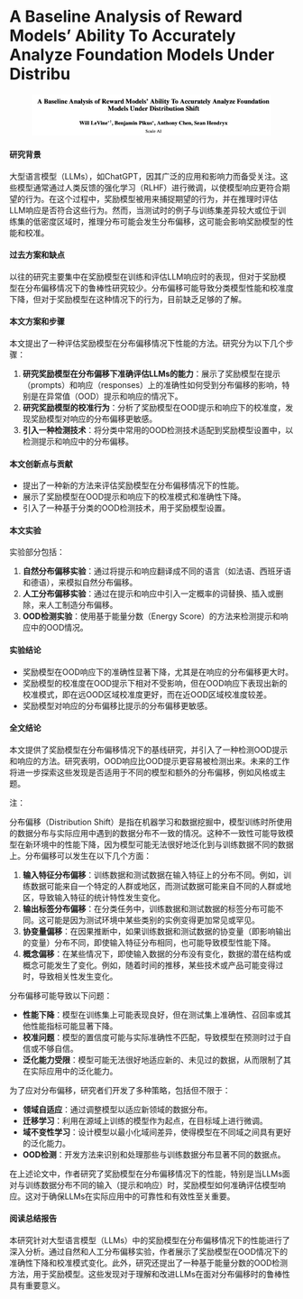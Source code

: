 # A Baseline Analysis of Reward Models’ Ability To Accurately Analyze Foundation Models Under Distribu

<figure><img src="../.gitbook/assets/image (88).png" alt=""><figcaption></figcaption></figure>

#### 研究背景

大型语言模型（LLMs），如ChatGPT，因其广泛的应用和影响力而备受关注。这些模型通常通过人类反馈的强化学习（RLHF）进行微调，以使模型响应更符合期望的行为。在这个过程中，奖励模型被用来捕捉期望的行为，并在推理时评估LLM响应是否符合这些行为。然而，当测试时的例子与训练集差异较大或位于训练集的低密度区域时，推理分布可能会发生分布偏移，这可能会影响奖励模型的性能和校准。

#### 过去方案和缺点

以往的研究主要集中在奖励模型在训练和评估LLM响应时的表现，但对于奖励模型在分布偏移情况下的鲁棒性研究较少。分布偏移可能导致分类模型性能和校准度下降，但对于奖励模型在这种情况下的行为，目前缺乏足够的了解。

#### 本文方案和步骤

本文提出了一种评估奖励模型在分布偏移情况下性能的方法。研究分为以下几个步骤：

1. **研究奖励模型在分布偏移下准确评估LLMs的能力**：展示了奖励模型在提示（prompts）和响应（responses）上的准确性如何受到分布偏移的影响，特别是在异常值（OOD）提示和响应的情况下。
2. **研究奖励模型的校准行为**：分析了奖励模型在OOD提示和响应下的校准度，发现奖励模型对响应的分布偏移更敏感。
3. **引入一种检测技术**：将分类中常用的OOD检测技术适配到奖励模型设置中，以检测提示和响应中的分布偏移。

#### 本文创新点与贡献

* 提出了一种新的方法来评估奖励模型在分布偏移情况下的性能。
* 展示了奖励模型在OOD提示和响应下的校准模式和准确性下降。
* 引入了一种基于分类的OOD检测技术，用于奖励模型设置。

#### 本文实验

实验部分包括：

1. **自然分布偏移实验**：通过将提示和响应翻译成不同的语言（如法语、西班牙语和德语），来模拟自然分布偏移。
2. **人工分布偏移实验**：通过在提示和响应中引入一定概率的词替换、插入或删除，来人工制造分布偏移。
3. **OOD检测实验**：使用基于能量分数（Energy Score）的方法来检测提示和响应中的OOD情况。

#### 实验结论

* 奖励模型在OOD响应下的准确性显著下降，尤其是在响应的分布偏移更大时。
* 奖励模型的校准度在OOD提示下相对不受影响，但在OOD响应下表现出新的校准模式，即在远OOD区域校准度更好，而在近OOD区域校准度较差。
* 奖励模型对响应的分布偏移比提示的分布偏移更敏感。

#### 全文结论

本文提供了奖励模型在分布偏移情况下的基线研究，并引入了一种检测OOD提示和响应的方法。研究表明，OOD响应比OOD提示更容易被检测出来。未来的工作将进一步探索这些发现是否适用于不同的模型和额外的分布偏移，例如风格或主题。



注：

分布偏移（Distribution Shift）是指在机器学习和数据挖掘中，模型训练时所使用的数据分布与实际应用中遇到的数据分布不一致的情况。这种不一致性可能导致模型在新环境中的性能下降，因为模型可能无法很好地泛化到与训练数据不同的数据上。分布偏移可以发生在以下几个方面：

1. **输入特征分布偏移**：训练数据和测试数据在输入特征上的分布不同。例如，训练数据可能来自一个特定的人群或地区，而测试数据可能来自不同的人群或地区，导致输入特征的统计特性发生变化。
2. **输出标签分布偏移**：在分类任务中，训练数据和测试数据的标签分布可能不同。这可能是因为测试环境中某些类别的实例变得更加常见或罕见。
3. **协变量偏移**：在因果推断中，如果训练数据和测试数据的协变量（即影响输出的变量）分布不同，即使输入特征分布相同，也可能导致模型性能下降。
4. **概念偏移**：在某些情况下，即使输入数据的分布没有变化，数据的潜在结构或概念可能发生了变化。例如，随着时间的推移，某些技术或产品可能变得过时，导致相关性发生变化。

分布偏移可能导致以下问题：

* **性能下降**：模型在训练集上可能表现良好，但在测试集上准确性、召回率或其他性能指标可能显著下降。
* **校准问题**：模型的置信度可能与实际准确性不匹配，导致模型在预测时过于自信或不够自信。
* **泛化能力受限**：模型可能无法很好地适应新的、未见过的数据，从而限制了其在实际应用中的泛化能力。

为了应对分布偏移，研究者们开发了多种策略，包括但不限于：

* **领域自适应**：通过调整模型以适应新领域的数据分布。
* **迁移学习**：利用在源域上训练的模型作为起点，在目标域上进行微调。
* **域不变性学习**：设计模型以最小化域间差异，使得模型在不同域之间具有更好的泛化能力。
* **OOD检测**：开发方法来识别和处理那些与训练数据分布显著不同的数据点。

在上述论文中，作者研究了奖励模型在分布偏移情况下的性能，特别是当LLMs面对与训练数据分布不同的输入（提示和响应）时，奖励模型如何准确评估模型响应。这对于确保LLMs在实际应用中的可靠性和有效性至关重要。



#### 阅读总结报告

本研究针对大型语言模型（LLMs）中的奖励模型在分布偏移情况下的性能进行了深入分析。通过自然和人工分布偏移实验，作者展示了奖励模型在OOD情况下的准确性下降和校准模式变化。此外，研究还提出了一种基于能量分数的OOD检测方法，用于奖励模型。这些发现对于理解和改进LLMs在面对分布偏移时的鲁棒性具有重要意义。
